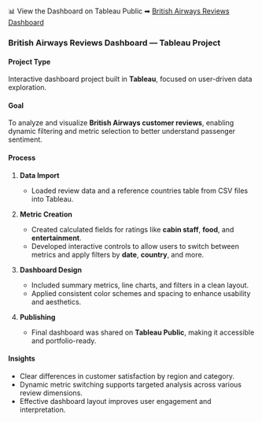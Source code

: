 📊 View the Dashboard on Tableau Public ➡︎ [British Airways Reviews Dashboard](https://public.tableau.com/app/profile/evgenii.obieedkov/viz/BritishAirwaysReviews_17439648487800/Dashboard)

### British Airways Reviews Dashboard — Tableau Project

#### Project Type  
Interactive dashboard project built in **Tableau**, focused on user-driven data exploration.

#### Goal  
To analyze and visualize **British Airways customer reviews**, enabling dynamic filtering and metric selection to better understand passenger sentiment.

#### Process  

1. **Data Import**  
   - Loaded review data and a reference countries table from CSV files into Tableau.

2. **Metric Creation**  
   - Created calculated fields for ratings like **cabin staff**, **food**, and **entertainment**.
   - Developed interactive controls to allow users to switch between metrics and apply filters by **date**, **country**, and more.

3. **Dashboard Design**  
   - Included summary metrics, line charts, and filters in a clean layout.
   - Applied consistent color schemes and spacing to enhance usability and aesthetics.

4. **Publishing**  
   - Final dashboard was shared on **Tableau Public**, making it accessible and portfolio-ready.

#### Insights  
- Clear differences in customer satisfaction by region and category.  
- Dynamic metric switching supports targeted analysis across various review dimensions.  
- Effective dashboard layout improves user engagement and interpretation.
